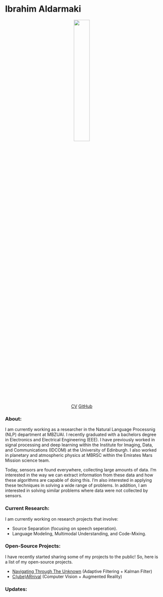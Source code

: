 # Ibrahim Aldarmaki

[//]: #![fake_cameraman](https://github.com/i-aldarmaki/personal_website/assets/139388233/7a287150-afc5-4601-ab8e-f75b1be9687b?classes=float-right)
[//]:<p align="center" width="100%" border-radius="200px">
[//]:    <img width="32%" src="https://github.com/i-aldarmaki/personal_website/assets/139388233/7a287150-afc5-4601-ab8e-f75b1be9687b"> 
[//]:</p>

[//]: #![personal_picture](https://github.com/i-aldarmaki/personal_website/assets/139388233/69a3f45f-b241-4fc1-9c10-9d0b9e8c809f)
[//]:#![transparent_picture](https://github.com/i-aldarmaki/personal_website/assets/139388233/578ae050-a75a-4e30-b461-1c596d8584a2)

[//]:#!kjhk[CV](https://drive.google.com/file/d/160MjWzBS4SaKJrNdwSVgc25cqbVzJ8jP/view?usp=drive_link)[GitHub](https://github.com/i-aldarmaki)


<p align="center" width="100%" border-radius="200px">
    <img width="32%" src="https://github.com/i-aldarmaki/personal_website/assets/139388233/578ae050-a75a-4e30-b461-1c596d8584a2"> 
</p>

<p align="center" width="100%" border-radius="200px">
    <a href="https://drive.google.com/file/d/160MjWzBS4SaKJrNdwSVgc25cqbVzJ8jP/view?usp=drive_link">CV</a>
    <a href="https://github.com/i-aldarmaki">GitHub</a>
</p>


### About:
I am currently working as a researcher in the Natural Language Processnig (NLP) department at MBZUAI. I recently graduated with a bachelors degree in Electronics and Electrical Engineering (EEE). I have previously worked in signal processing and deep learning within the Institute for Imaging, Data, and Communications (IDCOM) at the University of Edinburgh. I also worked in planetary and atmospheric physics at MBRSC within the Emirates Mars Mission science team. 


Today, sensors are found everywhere, collecting large amounts of data. I’m interested in the way we can extract information from these data and how these algorithms are capable of doing this. I’m also interested in applying these techniques in solving a wide range of problems. In addition, I am interested in solving similar problems where data were not collected by sensors.

### Current Research:
I am currently working on research projects that involve:
* Source Separation (focusing on speech seperation).
* Language Modeling, Multimodal Understanding, and Code-Mixing.

### Open-Source Projects:
I have recently started sharing some of my projects to the public! So, here is a list of my open-source projects.
* [Navigating Through The Unknown](https://github.com/i-aldarmaki/Navigating-Through-the-Unknown) (Adaptive Filtering + Kalman Filter)
* [C(ube)ARnival](https://github.com/i-aldarmaki/CubeARnival) (Computer Vision + Augmented Reality)


### Updates:
